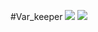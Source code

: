 #Var_keeper
![](https://github.com/TribalFcknChief/var_keeper/actions/workflows/staging.yml/badge.svg) ![](https://img.shields.io/docker/v/alena1111/var_keeper?label=build%20for%20commit&sort=date)
